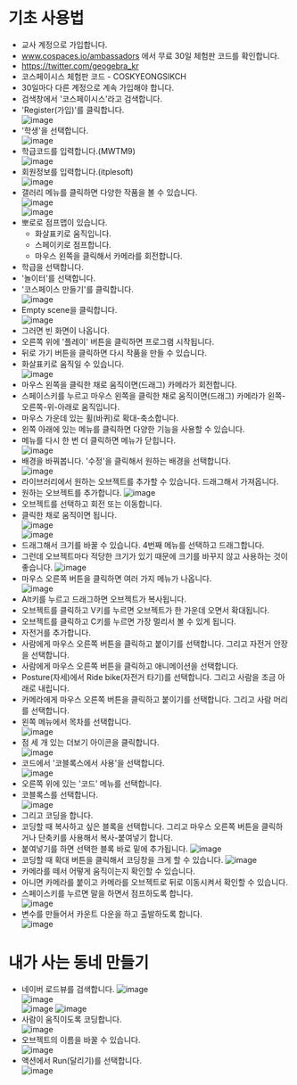 # 기초 사용법
* 교사 계정으로 가입합니다.
* www.cospaces.io/ambassadors 에서 무료 30일 체험판 코드를 확인합니다.
* https://twitter.com/geogebra_kr
* 코스페이시스 체험판 코드 - COSKYEONGSIKCH
* 30일마다 다른 계정으로 계속 가입해야 합니다.
* 검색창에서 '코스페이시스'라고 검색합니다.
* 'Register(가입)'를 클릭합니다.   
![image](https://github.com/itple-sw/cospaces/assets/76088532/25f02605-ab36-4453-a52b-ae34fea7eda3)
* '학생'을 선택합니다.   
![image](https://github.com/itple-sw/cospaces/assets/76088532/79621128-bde0-4ca1-aa54-6283d10ca225)
* 학급코드를 입력합니다.(MWTM9)  
![image](https://github.com/itple-sw/cospaces/assets/76088532/023b41c6-248f-4ea8-bb68-96d617cfe5ec)
* 회원정보를 입력합니다.(itplesoft)   
![image](https://github.com/itple-sw/cospaces/assets/76088532/f9e16dc3-05f3-4863-8b14-4d07b44ed31d)
* 갤러리 메뉴를 클릭하면 다양한 작품을 볼 수 있습니다.      
![image](https://github.com/itple-sw/cospaces/assets/76088532/ac30964d-11ca-4ce9-b1d5-324602a75137)   
![image](https://github.com/itple-sw/cospaces/assets/76088532/164a9ea6-ad74-42cd-8f6f-483455977b55)
* 뽀로로 점프맵이 있습니다.
  * 화살표키로 움직입니다.
  * 스페이키로 점프합니다.
  * 마우스 왼쪽을 클릭해서 카메라를 회전합니다.
* 학급을 선택합니다.
* '놀이터'를 선택합니다.
* '코스페이스 만들기'를 클릭합니다.   
![image](https://github.com/itple-sw/cospaces/assets/76088532/0b658e5d-fbad-4fd7-8c9d-4d14399c1ee4)
* Empty scene을 클릭합니다.   
![image](https://github.com/itple-sw/cospaces/assets/76088532/59a4754e-2e95-4e4c-8b11-6ddc0425b67c)
* 그러면 빈 화면이 나옵니다.
* 오른쪽 위에 '플레이' 버튼을 클릭하면 프로그램 시작됩니다.
* 뒤로 가기 버튼을 클릭하면 다시 작품을 만들 수 있습니다.
* 화살표키로 움직일 수 있습니다.   
![image](https://github.com/itple-sw/cospaces/assets/76088532/c74740b4-8a66-49d8-83db-a100fc308134)
* 마우스 왼쪽을 클릭한 채로 움직이면(드래그) 카메라가 회전합니다.
* 스페이스키를 누르고 마우스 왼쪽을 클릭한 채로 움직이면(드래그) 카메라가 왼쪽-오른쪽-위-아래로 움직입니다.
* 마우스 가운데 있는 휠(바퀴)로 확대-축소합니다.
* 왼쪽 아래에 있는 메뉴를 클릭하면 다양한 기능을 사용할 수 있습니다.
* 메뉴를 다시 한 번 더 클릭하면 메뉴가 닫힙니다.   
![image](https://github.com/itple-sw/cospaces/assets/76088532/cf194771-7473-48fb-a0e5-ba8a0fa5cc13)
* 배경을 바꿔봅니다. '수정'을 클릭해서 원하는 배경을 선택합니다.   
![image](https://github.com/itple-sw/cospaces/assets/76088532/fcac09d8-9cdf-48ef-beab-849be90ad8d0)
* 라이브러리에서 원하는 오브젝트를 추가할 수 있습니다. 드래그해서 가져옵니다.
* 원하는 오브젝트를 추가합니다.
![image](https://github.com/itple-sw/cospaces/assets/76088532/93264697-7a87-4ca1-bb8d-bab00bd5cb44)
* 오브젝트를 선택하고 회전 또는 이동합니다.
* 클릭한 채로 움직이면 됩니다.   
![image](https://github.com/itple-sw/cospaces/assets/76088532/2f1c2681-260f-49d9-98c8-b61b038b6ba1)     
![image](https://github.com/itple-sw/cospaces/assets/76088532/ef2ce2ce-9bba-431b-a700-fa30b426eb29)
* 드래그해서 크기를 바꿀 수 있습니다. 4번째 메뉴를 선택하고 드래그합니다.
* 그런데 오브젝트마다 적당한 크기가 있기 때문에 크기를 바꾸지 않고 사용하는 것이 좋습니다. 
![image](https://github.com/itple-sw/cospaces/assets/76088532/ad94a353-43b0-4c50-85bb-d63498d19b03)
* 마우스 오른쪽 버튼을 클릭하면 여러 가지 메뉴가 나옵니다.   
![image](https://github.com/itple-sw/cospaces/assets/76088532/b8fa4847-9e56-42ad-8147-546f701ce435)
* Alt키를 누르고 드래그하면 오브젝트가 복사됩니다.
* 오브젝트를 클릭하고 V키를 누르면 오브젝트가 한 가운데 오면서 확대됩니다.
* 오브젝트를 클릭하고 C키를 누르면 가장 멀리서 볼 수 있게 됩니다.
* 자전거를 추가합니다.
* 사람에게 마우스 오른쪽 버튼을 클릭하고 붙이기를 선택합니다. 그리고 자전거 안장을 선택합니다.
* 사람에게 마우스 오른쪽 버튼을 클릭하고 애니메이션을 선택합니다.
* Posture(자세)에서 Ride bike(자전거 타기)를 선택합니다. 그리고 사람을 조금 아래로 내립니다.
* 카메라에게 마우스 오른쪽 버튼을 클릭하고 붙이기를 선택합니다. 그리고 사람 머리를 선택합니다.
* 왼쪽 메뉴에서 목차를 선택합니다.   
![image](https://github.com/itple-sw/cospaces/assets/76088532/d11c6d7d-0c92-44d1-848c-7b062c9cd603)
* 점 세 개 있는 더보기 아이콘을 클릭합니다.   
![image](https://github.com/itple-sw/cospaces/assets/76088532/def8c55d-c0ae-4945-b602-30edf493046e)
* 코드에서 '코블록스에서 사용'을 선택합니다.   
![image](https://github.com/itple-sw/cospaces/assets/76088532/e73fa64c-8881-4dc8-951a-def18d780f68)
* 오른쪽 위에 있는 '코드' 메뉴를 선택합니다.
* 코블록스를 선택합니다.   
![image](https://github.com/itple-sw/cospaces/assets/76088532/cd6f2783-8e43-4c76-87b2-817c9c806bf2)
* 그리고 코딩을 합니다.
* 코딩할 때 복사하고 싶은 블록을 선택합니다. 그리고 마우스 오른쪽 버튼을 클릭하거나 단축키를 사용해서 복사-붙여넣기 합니다.
* 붙여넣기를 하면 선택한 블록 바로 밑에 추가됩니다.
![image](https://github.com/itple-sw/cospaces/assets/76088532/939bb259-5d58-4353-84ba-5e00704b5660)
* 코딩할 때 확대 버튼을 클릭해서 코딩창을 크게 할 수 있습니다.
![image](https://github.com/itple-sw/cospaces/assets/76088532/0f03bc2a-7f0c-410a-892b-161c89932c15)
* 카메라를 떼서 어떻게 움직이는지 확인할 수 있습니다.
* 아니면 카메라를 붙이고 카메라를 오브젝트로 뒤로 이동시켜서 확인할 수 있습니다.
* 스페이스키를 누르면 말을 하면서 점프하도록 합니다.   
![image](https://github.com/itple-sw/cospaces/assets/76088532/2db6c762-fa83-4497-a758-0f8754374acc)
* 변수를 만들어서 카운트 다운을 하고 출발하도록 합니다.   
![image](https://github.com/itple-sw/cospaces/assets/76088532/f900415d-57a7-4b8c-ac72-edf51da75a39)

# 내가 사는 동네 만들기
* 네이버 로드뷰를 검색합니다.
![image](https://github.com/itple-sw/cospaces/assets/76088532/714e83d9-d1f4-49f9-8374-164b951884b8)   
![image](https://github.com/itple-sw/cospaces/assets/76088532/1809f6fe-802d-46d1-a02f-afaa15789559)   
![image](https://github.com/itple-sw/cospaces/assets/76088532/0cc2161a-0ec3-43ff-97a5-920eac2dc1d9)
![image](https://github.com/itple-sw/cospaces/assets/76088532/8d4c4fcd-3739-41e8-ad17-fad0b2fbb2d8)
* 사람이 움직이도록 코딩합니다.   
![image](https://github.com/itple-sw/cospaces/assets/76088532/a73569a6-7911-4432-aca5-43f68c953e84)
* 오브젝트의 이름을 바꿀 수 있습니다.    
![image](https://github.com/itple-sw/cospaces/assets/76088532/a0597bb9-0c1a-4cbe-92e3-638524213c36)
* 액션에서 Run(달리기)를 선택합니다.   
![image](https://github.com/itple-sw/cospaces/assets/76088532/ffa547ab-bb96-4bfb-b1da-e3e85e95564b)



































